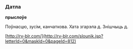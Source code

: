 ### Датла
**прыслоўе**

Поўнасцю, зусім, канчаткова. Хата згарэла д. Знішчыць д.

<a rel="author">[http://rv-blr.com/](http://rv-blr.com/slounik.jsp?letterId=0&maskId=0&pageId=812)</a>
